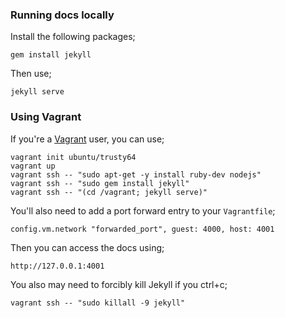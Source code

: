 ### Running docs locally

Install the following packages;

```
gem install jekyll
```

Then use;

```
jekyll serve
```


### Using Vagrant

If you're a [Vagrant](https://www.vagrantup.com/) user, you can use;

```
vagrant init ubuntu/trusty64
vagrant up
vagrant ssh -- "sudo apt-get -y install ruby-dev nodejs"
vagrant ssh -- "sudo gem install jekyll"
vagrant ssh -- "(cd /vagrant; jekyll serve)"
```

You'll also need to add a port forward entry to your `Vagrantfile`;

```
config.vm.network "forwarded_port", guest: 4000, host: 4001
```

Then you can access the docs using;

```
http://127.0.0.1:4001
```

You also may need to forcibly kill Jekyll if you ctrl+c;

```
vagrant ssh -- "sudo killall -9 jekyll"
```